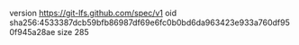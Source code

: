 version https://git-lfs.github.com/spec/v1
oid sha256:4533387dcb59bfb86987df69e6fc0b0bd6da963423e933a760df950f945a28ae
size 285
